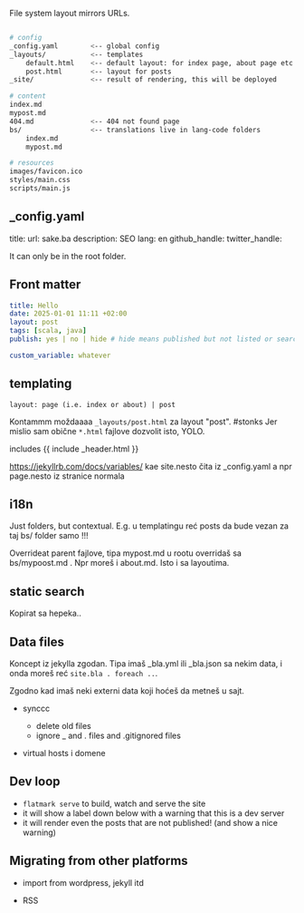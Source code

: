 

File system layout mirrors URLs.

```bash

# config
_config.yaml        <-- global config
_layouts/           <-- templates
    default.html    <-- default layout: for index page, about page etc
    post.html       <-- layout for posts
_site/              <-- result of rendering, this will be deployed

# content
index.md
mypost.md
404.md              <-- 404 not found page
bs/                 <-- translations live in lang-code folders
    index.md
    mypost.md

# resources
images/favicon.ico
styles/main.css
scripts/main.js

```

## _config.yaml
title:
url: sake.ba
description: SEO
lang: en
github_handle:
twitter_handle:

It can only be in the root folder.


## Front matter

```yaml
title: Hello
date: 2025-01-01 11:11 +02:00
layout: post
tags: [scala, java]
publish: yes | no | hide # hide means published but not listed or searched, thus not google indexed

custom_variable: whatever
```


## templating
    layout: page (i.e. index or about) | post

Kontammm moždaaaa `_layouts/post.html` za layout "post".  #stonks
Jer mislio sam obične `*.html` fajlove dozvolit isto, YOLO.

includes
{{ include _header.html }}


https://jekyllrb.com/docs/variables/
kae site.nesto čita iz _config.yaml
a npr page.nesto iz stranice normala


## i18n

Just folders, but contextual.
E.g. u templatingu reć posts da bude vezan za taj bs/ folder samo !!!

Overrideat parent fajlove, tipa mypost.md u rootu overridaš sa bs/mypoost.md .
Npr moreš i about.md.
Isto i sa layoutima.

## static search

Kopirat sa hepeka..

## Data files
Koncept iz jekylla zgodan.
Tipa imaš _bla.yml ili _bla.json sa nekim data,
i onda moreš reć `site.bla . foreach ..`.

Zgodno kad imaš neki externi data koji hoćeš da metneš u sajt.


- synccc
    - delete old files
    - ignore _ and . files and .gitignored files


- virtual hosts i domene


## Dev loop
- `flatmark serve` to build, watch and serve the site
- it will show a label down below with a warning that this is a dev server
- it will render even the posts that are not published! (and show a nice warning)


## Migrating from other platforms
- import from wordpress, jekyll itd

- RSS




